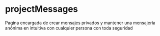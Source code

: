 # projectMessages
Pagina encargada de crear mensajes privados y mantener una mensajería anónima en intuitiva con cualquier persona con toda seguridad
